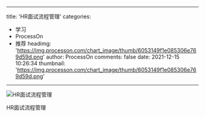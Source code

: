 
---
title: 'HR面试流程管理'
categories: 
 - 学习
 - ProcessOn
 - 推荐
headimg: 'https://img.processon.com/chart_image/thumb/6053149f1e085306e769d59d.png'
author: ProcessOn
comments: false
date: 2021-12-15 10:26:34
thumbnail: 'https://img.processon.com/chart_image/thumb/6053149f1e085306e769d59d.png'
---

<div>   
<img class="thumb" alt="HR面试流程管理" src="https://img.processon.com/chart_image/thumb/6053149f1e085306e769d59d.png" referrerpolicy="no-referrer">
<p>HR面试流程管理</p>  
</div>
            